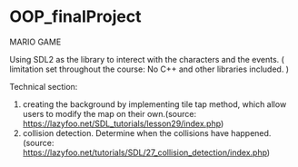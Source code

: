 # OOP_finalProject


MARIO GAME

Using SDL2 as the library to interect with the characters and the events. 
( limitation set throughout the course: No C++ and other libraries included. )

Technical section:
1. creating the background by implementing tile tap method, which allow users to modify the map on their own.(source: https://lazyfoo.net/SDL_tutorials/lesson29/index.php)
2. collision detection. Determine when the collisions have happened.(source: https://lazyfoo.net/tutorials/SDL/27_collision_detection/index.php)
